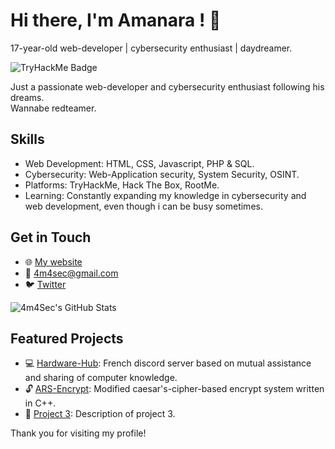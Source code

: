 <!-- Header -->
# Hi there, I'm Amanara ! 👋
17-year-old web-developer | cybersecurity enthusiast | daydreamer.

<!-- Badge -->
![TryHackMe Badge](https://tryhackme-badges.s3.amazonaws.com/Amanara.png)

<!-- Introduction -->
Just a passionate web-developer and cybersecurity enthusiast following his dreams.  
Wannabe redteamer.

<!-- Skills -->
## Skills
- Web Development: HTML, CSS, Javascript, PHP & SQL.
- Cybersecurity: Web-Application security, System Security, OSINT. 
- Platforms: TryHackMe, Hack The Box, RootMe.
- Learning: Constantly expanding my knowledge in cybersecurity and web development, even though i can be busy sometimes.

<!-- Contact Me -->
## Get in Touch
- 🌐 [My website](http://4m4sec.me/)
- 📧 4m4sec@gmail.com
- 🐦 [Twitter](https://twitter.com/4m4Sec)

<!-- GitHub Stats -->
![4m4Sec's GitHub Stats](https://github-readme-stats.vercel.app/api?username=4m4Sec&show_icons=true&count_private=true&theme=dark)

<!-- Projects -->
## Featured Projects
- 💻 [Hardware-Hub](http://hardware-hub.fr): French discord server based on mutual assistance and sharing of computer knowledge.
- 🔓 [ARS-Encrypt](https://github.com/4m4Sec/ARS-Encrypt): Modified caesar's-cipher-based encrypt system written in C++.
- 📁 [Project 3](https://github.com/4m4Sec/project3): Description of project 3.

<!-- Footer -->
Thank you for visiting my profile! 
